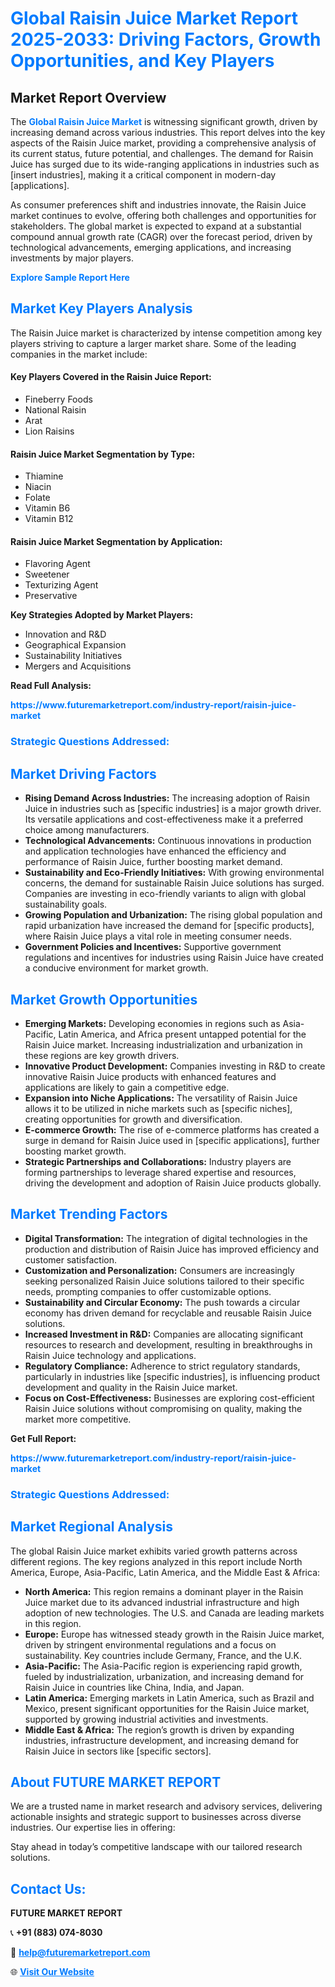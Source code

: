 <h1 style="color: #007BFF;">Global Raisin Juice Market Report 2025-2033: Driving Factors, Growth Opportunities, and Key Players</h1>

<section id="overview">
<h2>Market Report Overview</h2>
<p>The <a href="https://www.futuremarketreport.com/industry-report/raisin-juice-market" style="color: #007BFF; text-decoration: none;"><strong>Global Raisin Juice Market</strong></a> is witnessing significant growth, driven by increasing demand across various industries. This report delves into the key aspects of the Raisin Juice market, providing a comprehensive analysis of its current status, future potential, and challenges. The demand for Raisin Juice has surged due to its wide-ranging applications in industries such as [insert industries], making it a critical component in modern-day [applications].</p>
<p>As consumer preferences shift and industries innovate, the Raisin Juice market continues to evolve, offering both challenges and opportunities for stakeholders. The global market is expected to expand at a substantial compound annual growth rate (CAGR) over the forecast period, driven by technological advancements, emerging applications, and increasing investments by major players.</p>
</section>

<section id="overview">
<p><a href="https://www.futuremarketreport.com/request-sample/reportId=104452" style="color: #007BFF; text-decoration: none;"><strong>Explore Sample Report Here</strong></a></p>
</section>

<section id="key-players">
<h2 style="color: #007BFF;">Market Key Players Analysis</h2>
<p>The Raisin Juice market is characterized by intense competition among key players striving to capture a larger market share. Some of the leading companies in the market include:</p>
<h4>Key Players Covered in the Raisin Juice Report:</h4>
<ul><li>Fineberry Foods</li><li>National Raisin</li><li>Arat</li><li>Lion Raisins</li></ul>
<h4>Raisin Juice Market Segmentation by Type:</h4>
<ul><li>Thiamine</li><li>Niacin</li><li>Folate</li><li>Vitamin B6</li><li>Vitamin B12</li></ul>

<h4>Raisin Juice Market Segmentation by Application:</h4>
<ul><li>Flavoring Agent</li><li>Sweetener</li><li>Texturizing Agent</li><li>Preservative</li></ul>
<p><strong>Key Strategies Adopted by Market Players:</strong></p>
<ul>
<li>Innovation and R&D</li>
<li>Geographical Expansion</li>
<li>Sustainability Initiatives</li>
<li>Mergers and Acquisitions</li>
</ul>
</section>

<section>
<p><strong>Read Full Analysis: </strong></p><a href="https://www.futuremarketreport.com/industry-report/raisin-juice-market" style="color: #007BFF; text-decoration: none;"><strong>https://www.futuremarketreport.com/industry-report/raisin-juice-market</strong></a>
<h3 style="color: #007BFF;">Strategic Questions Addressed:</h3>
</section>

<section id="driving-factors">
<h2 style="color: #007BFF;">Market Driving Factors</h2>
<ul>
<li><strong>Rising Demand Across Industries:</strong> The increasing adoption of Raisin Juice in industries such as [specific industries] is a major growth driver. Its versatile applications and cost-effectiveness make it a preferred choice among manufacturers.</li>
<li><strong>Technological Advancements:</strong> Continuous innovations in production and application technologies have enhanced the efficiency and performance of Raisin Juice, further boosting market demand.</li>
<li><strong>Sustainability and Eco-Friendly Initiatives:</strong> With growing environmental concerns, the demand for sustainable Raisin Juice solutions has surged. Companies are investing in eco-friendly variants to align with global sustainability goals.</li>
<li><strong>Growing Population and Urbanization:</strong> The rising global population and rapid urbanization have increased the demand for [specific products], where Raisin Juice plays a vital role in meeting consumer needs.</li>
<li><strong>Government Policies and Incentives:</strong> Supportive government regulations and incentives for industries using Raisin Juice have created a conducive environment for market growth.</li>
</ul>
</section>

<section id="growth-opportunities">
<h2 style="color: #007BFF;">Market Growth Opportunities</h2>
<ul>
<li><strong>Emerging Markets:</strong> Developing economies in regions such as Asia-Pacific, Latin America, and Africa present untapped potential for the Raisin Juice market. Increasing industrialization and urbanization in these regions are key growth drivers.</li>
<li><strong>Innovative Product Development:</strong> Companies investing in R&D to create innovative Raisin Juice products with enhanced features and applications are likely to gain a competitive edge.</li>
<li><strong>Expansion into Niche Applications:</strong> The versatility of Raisin Juice allows it to be utilized in niche markets such as [specific niches], creating opportunities for growth and diversification.</li>
<li><strong>E-commerce Growth:</strong> The rise of e-commerce platforms has created a surge in demand for Raisin Juice used in [specific applications], further boosting market growth.</li>
<li><strong>Strategic Partnerships and Collaborations:</strong> Industry players are forming partnerships to leverage shared expertise and resources, driving the development and adoption of Raisin Juice products globally.</li>
</ul>
</section>

<section id="trending-factors">
<h2 style="color: #007BFF;">Market Trending Factors</h2>
<ul>
<li><strong>Digital Transformation:</strong> The integration of digital technologies in the production and distribution of Raisin Juice has improved efficiency and customer satisfaction.</li>
<li><strong>Customization and Personalization:</strong> Consumers are increasingly seeking personalized Raisin Juice solutions tailored to their specific needs, prompting companies to offer customizable options.</li>
<li><strong>Sustainability and Circular Economy:</strong> The push towards a circular economy has driven demand for recyclable and reusable Raisin Juice solutions.</li>
<li><strong>Increased Investment in R&D:</strong> Companies are allocating significant resources to research and development, resulting in breakthroughs in Raisin Juice technology and applications.</li>
<li><strong>Regulatory Compliance:</strong> Adherence to strict regulatory standards, particularly in industries like [specific industries], is influencing product development and quality in the Raisin Juice market.</li>
<li><strong>Focus on Cost-Effectiveness:</strong> Businesses are exploring cost-efficient Raisin Juice solutions without compromising on quality, making the market more competitive.</li>
</ul>
</section>

<section>
<p><strong>Get Full Report: </strong></p><a href="https://www.futuremarketreport.com/industry-report/raisin-juice-market" style="color: #007BFF; text-decoration: none;"><strong>https://www.futuremarketreport.com/industry-report/raisin-juice-market</strong></a>
<h3 style="color: #007BFF;">Strategic Questions Addressed:</h3>
</section>


<section id="regional-analysis">
<h2 style="color: #007BFF;">Market Regional Analysis</h2>
<p>The global Raisin Juice market exhibits varied growth patterns across different regions. The key regions analyzed in this report include North America, Europe, Asia-Pacific, Latin America, and the Middle East & Africa:</p>
<ul>
<li><strong>North America:</strong> This region remains a dominant player in the Raisin Juice market due to its advanced industrial infrastructure and high adoption of new technologies. The U.S. and Canada are leading markets in this region.</li>
<li><strong>Europe:</strong> Europe has witnessed steady growth in the Raisin Juice market, driven by stringent environmental regulations and a focus on sustainability. Key countries include Germany, France, and the U.K.</li>
<li><strong>Asia-Pacific:</strong> The Asia-Pacific region is experiencing rapid growth, fueled by industrialization, urbanization, and increasing demand for Raisin Juice in countries like China, India, and Japan.</li>
<li><strong>Latin America:</strong> Emerging markets in Latin America, such as Brazil and Mexico, present significant opportunities for the Raisin Juice market, supported by growing industrial activities and investments.</li>
<li><strong>Middle East & Africa:</strong> The region’s growth is driven by expanding industries, infrastructure development, and increasing demand for Raisin Juice in sectors like [specific sectors].</li>
</ul>
</section>

<footer>
<h2 style="color: #007BFF;">About FUTURE MARKET REPORT</h2>
<p>We are a trusted name in market research and advisory services, delivering actionable insights and strategic support to businesses across diverse industries. Our expertise lies in offering:</p>

<p>Stay ahead in today’s competitive landscape with our tailored research solutions.</p>

<h2 style="color: #007BFF;">Contact Us:</h2>
<p><strong>FUTURE MARKET REPORT</strong></p>
<p>📞 <strong>+91 (883) 074-8030</strong></p>
<p>📧 <strong><a href="mailto:help@futuremarketreport.com" style="color: #007BFF;">help@futuremarketreport.com</a></strong></p>
<p>🌐 <strong><a href="https://www.futuremarketreport.com/" style="color: #007BFF;">Visit Our Website</a></strong></p>
</footer>